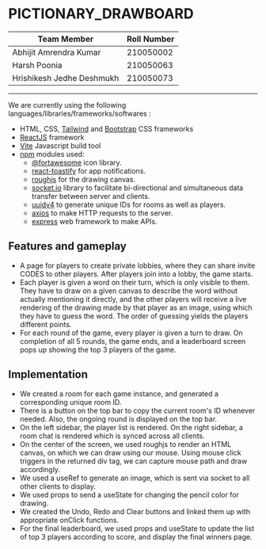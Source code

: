 # PICTIONARY_DRAWBOARD

| Team Member | Roll Number |
| --- | --- |
| Abhijit Amrendra Kumar | 210050002 |
| Harsh Poonia | 210050063 |
| Hrishikesh Jedhe Deshmukh | 210050073 |

---

We are currently using the following languages/libraries/frameworks/softwares :

- HTML, CSS, [Tailwind](https://tailwindcss.com/) and [Bootstrap](https://getbootstrap.com/) CSS frameworks
- [ReactJS](https://reactjs.org/) framework
- [Vite](https://vitejs.dev/) Javascript build tool
- [npm](https://www.npmjs.com/) modules used:
  - [@fortawesome](https://fontawesome.com/) icon library.
  - [react-toastify](https://www.npmjs.com/package/react-toastify) for app notifications.
  - [roughjs](https://roughjs.com/) for the drawing canvas.
  - [socket.io](https://socket.io/) library to facilitate bi-directional and simultaneous data transfer between server and clients.
  - [uuidv4](https://www.npmjs.com/package/uuidv4) to generate unique IDs for rooms as well as players.
  - [axios](https://axios-http.com/) to make HTTP requests to the server. 
  - [express](https://expressjs.com/) web framework to make APIs.

## Features and gameplay

- A page for players to create private lobbies, where they can share invite CODES to other players. After players join into a lobby, the game starts. 
- Each player is given a word on their turn, which is only visible to them. They have to draw on a given canvas to describe the word without actually mentioning it directly, and the other players will receive a live rendering of the drawing made by that player as an image, using which they have to guess the word. The order of guessing yields the players different points. 
- For each round of the game, every player is given a turn to draw. On completion of all 5 rounds, the game ends, and a leaderboard screen pops up showing the top 3 players of the game. 

## Implementation

- We created a room for each game instance, and generated a corresponding unique room ID.
- There is a button on the top bar to copy the current room's ID whenever needed. Also, the ongoing round is displayed on the top bar.
- On the left sidebar, the player list is rendered. On the right sidebar, a room chat is rendered which is synced across all clients.   
- On the center of the screen, we used roughjs to render an HTML canvas, on which we can draw using our mouse. Using mouse click triggers in the returned div tag, we can capture mouse path and draw accordingly. 
- We used a useRef to generate an image, which is sent via socket to all other clients to display. 
- We used props to send a useState for changing the pencil color for drawing.
- We created the Undo, Redo and Clear buttons and linked them up with appropriate onClick functions.
- For the final leaderboard, we used props and useState to update the list of top 3 players according to score, and display the final winners page.
